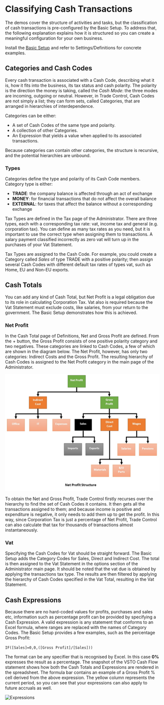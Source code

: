 # Classifying Cash Transactions


The demos cover the structure of activities and tasks, but the classification of cash transactions is pre-configured by the Basic Setup. To address that, the following explanation explains how it is structured so you can create a meaningful configuration for your own business. 

Install the [Basic Setup](https://github.com/tradecontrol/sqlnode) and refer to Settings/Definitions for concrete examples.

## Categories and Cash Codes

Every cash transaction is associated with a Cash Code, describing what it is, how it fits into the business, its tax status and cash polarity. The polarity is the direction the money is taking, called the _Cash Mode_: the three modes are incoming, outgoing or neutral. However, in Trade Control, Cash Codes are not simply a list; they can form sets, called Categories, that are arranged in hierarchies of interdependence. 

Categories can be either:

- A set of Cash Codes of the same type and polarity.
- A collection of other Categories.
- An Expression that yields a value when applied to its associated transactions. 

Because categories can contain other categories, the structure is recursive, and the potential hierarchies are unbound. 

### Types

Categories define the type and polarity of its Cash Code members. Category type is either:

-	**TRADE**: the company balance is affected through an act of exchange
-	**MONEY**: for financial transactions that do not affect the overall balance
-	**EXTERNAL**: for taxes that affect the balance without a corresponding exchange

Tax Types are defined in the Tax page of the Administrator. There are three types, each with a corresponding tax rate: vat, income tax and general (e.g. corporation tax).  You can define as many tax rates as you need, but it is important to use the correct type when assigning them to transactions. A salary payment classified incorrectly as zero vat will turn up in the purchases of your Vat Statement. 

Tax Types are assigned to the Cash Code. For example, you could create a Category called _Sales_ of type TRADE with a positive polarity; then assign several Cash Codes with different default tax rates of types vat, such as Home, EU and Non-EU exports.

## Cash Totals

You can add any kind of Cash Total, but Net Profit is a legal obligation due to its role in calculating Corporation Tax. Vat also is required because the Vat Statement must exclude costs, like salaries, from your return to the government. The Basic Setup demonstrates how this is achieved. 

### Net Profit

In the Cash Total page of Definitions, Net and Gross Profit are defined. From the + button, the Gross Profit consists of one positive polarity category and two negatives. These categories are linked to Cash Codes, a few of which are shown in the diagram below. The Net Profit, however, has only two categories: Indirect Costs and the Gross Profit. The resulting hierarchy of Cash Codes is assigned to the Net Profit category in the main page of the Administrator.

![Net Profit](../img/tcoffice_net_profit.jpg)

To obtain the Net and Gross Profit, Trade Control firstly recurses over the hierarchy to find the set of Cash Codes it contains. It then gets all the transactions assigned to them; and because income is positive and expenditure is negative, it only needs to add them up to get the profit. In this way, since Corporation Tax is just a percentage of Net Profit, Trade Control can also calculate that tax for thousands of transactions almost instantaneously. 

### Vat

Specifying the Cash Codes for Vat should be straight forward. The Basic Setup adds the Category Codes for Sales, Direct and Indirect Cost. The total is then assigned to the Vat Statement in the options section of the Administrator main page.  It should be noted that the vat due is obtained by applying the transactions tax type. The results are then filtered by applying the hierarchy of Cash Codes specified in the Vat Total, resulting in the Vat Statement.

## Cash Expressions

Because there are no hard-coded values for profits, purchases and sales etc, information such as percentage profit can be provided by specifying a Cash Expression. A valid expression is any statement that conforms to an Excel formula, where ranges are replaced with the names of Category Codes. The Basic Setup provides a few examples, such as the percentage Gross Profit: 

``` IF([Sales]=0,0,([Gross Profit]/[Sales])) ```

The format can be any specifier that is recognised by Excel. In this case **0%** expresses the result as a percentage. The snapshot of the VSTO Cash Flow statement shows how both the Cash Totals and Expressions are rendered in the spreadsheet. The formula bar contains an example of a Gross Profit % cell derived from the above expression. The yellow column represents the current period, so you can see that your expressions can also apply to future accruals as well. 

![Expressions](../img/tcoffice_expressions.jpg)
